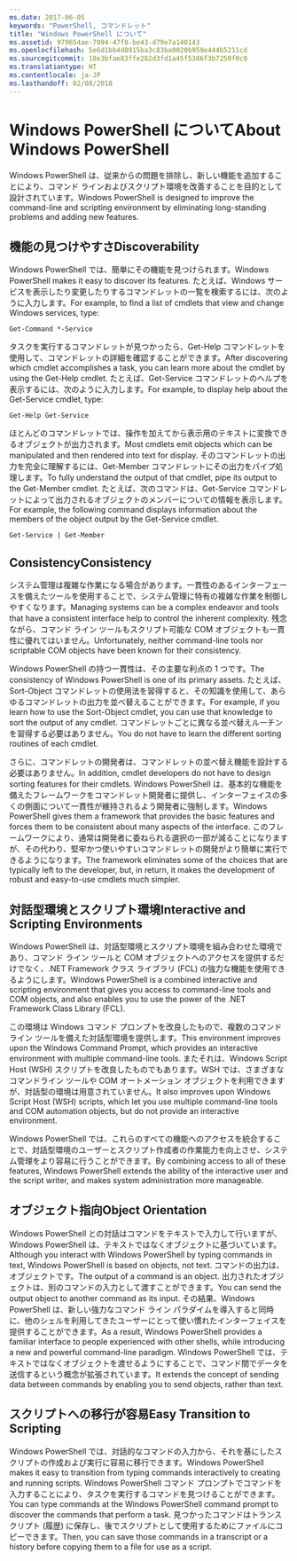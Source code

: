 ```yaml
---
ms.date: 2017-06-05
keywords: "PowerShell, コマンドレット"
title: "Windows PowerShell について"
ms.assetid: 979654ae-7994-47f8-be43-d79e7a140143
ms.openlocfilehash: 5e6d1bb4d8915ba3c83ba0020b959e444b5211cd
ms.sourcegitcommit: 18e3bfae83ffe282d3fd1a45f5386f3b7250f0c0
ms.translationtype: HT
ms.contentlocale: ja-JP
ms.lasthandoff: 02/08/2018
---
```

# <a name="about-windows-powershell"></a><span data-ttu-id="24256-103">Windows PowerShell について</span><span class="sxs-lookup"><span data-stu-id="24256-103">About Windows PowerShell</span></span>
<span data-ttu-id="24256-104">Windows PowerShell は、従来からの問題を排除し、新しい機能を追加することにより、コマンド ラインおよびスクリプト環境を改善することを目的として設計されています。</span><span class="sxs-lookup"><span data-stu-id="24256-104">Windows PowerShell is designed to improve the command-line and scripting environment by eliminating long-standing problems and adding new features.</span></span>

## <a name="discoverability"></a><span data-ttu-id="24256-105">機能の見つけやすさ</span><span class="sxs-lookup"><span data-stu-id="24256-105">Discoverability</span></span>
<span data-ttu-id="24256-106">Windows PowerShell では、簡単にその機能を見つけられます。</span><span class="sxs-lookup"><span data-stu-id="24256-106">Windows PowerShell makes it easy to discover its features.</span></span> <span data-ttu-id="24256-107">たとえば、Windows サービスを表示したり変更したりするコマンドレットの一覧を検索するには、次のように入力します。</span><span class="sxs-lookup"><span data-stu-id="24256-107">For example, to find a list of cmdlets that view and change Windows services, type:</span></span>

```
Get-Command *-Service
```

<span data-ttu-id="24256-108">タスクを実行するコマンドレットが見つかったら、Get-Help コマンドレットを使用して、コマンドレットの詳細を確認することができます。</span><span class="sxs-lookup"><span data-stu-id="24256-108">After discovering which cmdlet accomplishes a task, you can learn more about the cmdlet by using the Get-Help cmdlet.</span></span> <span data-ttu-id="24256-109">たとえば、Get-Service コマンドレットのヘルプを表示するには、次のように入力します。</span><span class="sxs-lookup"><span data-stu-id="24256-109">For example, to display help about the Get-Service cmdlet, type:</span></span>

```
Get-Help Get-Service
```
<span data-ttu-id="24256-110">ほとんどのコマンドレットでは、操作を加えてから表示用のテキストに変換できるオブジェクトが出力されます。</span><span class="sxs-lookup"><span data-stu-id="24256-110">Most cmdlets emit objects which can be manipulated and then rendered into text for display.</span></span> <span data-ttu-id="24256-111">そのコマンドレットの出力を完全に理解するには、Get-Member コマンドレットにその出力をパイプ処理します。</span><span class="sxs-lookup"><span data-stu-id="24256-111">To fully understand the output of that cmdlet, pipe its output to the Get-Member cmdlet.</span></span> <span data-ttu-id="24256-112">たとえば、次のコマンドは、Get-Service コマンドレットによって出力されるオブジェクトのメンバーについての情報を表示します。</span><span class="sxs-lookup"><span data-stu-id="24256-112">For example, the following command displays information about the members of the object output by the Get-Service cmdlet.</span></span>

```
Get-Service | Get-Member
```

## <a name="consistency"></a><span data-ttu-id="24256-113">Consistency</span><span class="sxs-lookup"><span data-stu-id="24256-113">Consistency</span></span>
<span data-ttu-id="24256-114">システム管理は複雑な作業になる場合があります。一貫性のあるインターフェースを備えたツールを使用することで、システム管理に特有の複雑な作業を制御しやすくなります。</span><span class="sxs-lookup"><span data-stu-id="24256-114">Managing systems can be a complex endeavor and tools that have a consistent interface help to control the inherent complexity.</span></span> <span data-ttu-id="24256-115">残念ながら、コマンド ライン ツールもスクリプト可能な COM オブジェクトも一貫性に優れてはいません。</span><span class="sxs-lookup"><span data-stu-id="24256-115">Unfortunately, neither command-line tools nor scriptable COM objects have been known for their consistency.</span></span>

<span data-ttu-id="24256-116">Windows PowerShell の持つ一貫性は、その主要な利点の 1 つです。</span><span class="sxs-lookup"><span data-stu-id="24256-116">The consistency of Windows PowerShell is one of its primary assets.</span></span> <span data-ttu-id="24256-117">たとえば、Sort-Object コマンドレットの使用法を習得すると、その知識を使用して、あらゆるコマンドレットの出力を並べ替えることができます。</span><span class="sxs-lookup"><span data-stu-id="24256-117">For example, if you learn how to use the Sort-Object cmdlet, you can use that knowledge to sort the output of any cmdlet.</span></span> <span data-ttu-id="24256-118">コマンドレットごとに異なる並べ替えルーチンを習得する必要はありません。</span><span class="sxs-lookup"><span data-stu-id="24256-118">You do not have to learn the different sorting routines of each cmdlet.</span></span>

<span data-ttu-id="24256-119">さらに、コマンドレットの開発者は、コマンドレットの並べ替え機能を設計する必要はありません。</span><span class="sxs-lookup"><span data-stu-id="24256-119">In addition, cmdlet developers do not have to design sorting features for their cmdlets.</span></span> <span data-ttu-id="24256-120">Windows PowerShell は、基本的な機能を備えたフレームワークをコマンドレット開発者に提供し、インターフェイスの多くの側面について一貫性が維持されるよう開発者に強制します。</span><span class="sxs-lookup"><span data-stu-id="24256-120">Windows PowerShell gives them a framework that provides the basic features and forces them to be consistent about many aspects of the interface.</span></span> <span data-ttu-id="24256-121">このフレームワークにより、通常は開発者に委ねられる選択の一部が減ることになりますが、その代わり、堅牢かつ使いやすいコマンドレットの開発がより簡単に実行できるようになります。</span><span class="sxs-lookup"><span data-stu-id="24256-121">The framework eliminates some of the choices that are typically left to the developer, but, in return, it makes the development of robust and easy-to-use cmdlets much simpler.</span></span>

## <a name="interactive-and-scripting-environments"></a><span data-ttu-id="24256-122">対話型環境とスクリプト環境</span><span class="sxs-lookup"><span data-stu-id="24256-122">Interactive and Scripting Environments</span></span>
<span data-ttu-id="24256-123">Windows PowerShell は、対話型環境とスクリプト環境を組み合わせた環境であり、コマンド ライン ツールと COM オブジェクトへのアクセスを提供するだけでなく、.NET Framework クラス ライブラリ (FCL) の強力な機能を使用できるようにします。</span><span class="sxs-lookup"><span data-stu-id="24256-123">Windows PowerShell is a combined interactive and scripting environment that gives you access to command-line tools and COM objects, and also enables you to use the power of the .NET Framework Class Library (FCL).</span></span>

<span data-ttu-id="24256-124">この環境は Windows コマンド プロンプトを改良したもので、複数のコマンド ライン ツールを備えた対話型環境を提供します。</span><span class="sxs-lookup"><span data-stu-id="24256-124">This environment improves upon the Windows Command Prompt, which provides an interactive environment with multiple command-line tools.</span></span> <span data-ttu-id="24256-125">またそれは、Windows Script Host (WSH) スクリプトを改良したものでもあります。WSH では、さまざまなコマンドライン ツールや COM オートメーション オブジェクトを利用できますが、対話型の環境は用意されていません。</span><span class="sxs-lookup"><span data-stu-id="24256-125">It also improves upon Windows Script Host (WSH) scripts, which let you use multiple command-line tools and COM automation objects, but do not provide an interactive environment.</span></span>

<span data-ttu-id="24256-126">Windows PowerShell では、これらのすべての機能へのアクセスを統合することで、対話型環境のユーザーとスクリプト作成者の作業能力を向上させ、システム管理をより容易に行うことができます。</span><span class="sxs-lookup"><span data-stu-id="24256-126">By combining access to all of these features, Windows PowerShell extends the ability of the interactive user and the script writer, and makes system administration more manageable.</span></span>

## <a name="object-orientation"></a><span data-ttu-id="24256-127">オブジェクト指向</span><span class="sxs-lookup"><span data-stu-id="24256-127">Object Orientation</span></span>
<span data-ttu-id="24256-128">Windows PowerShell との対話はコマンドをテキストで入力して行いますが、Windows PowerShell は、テキストではなくオブジェクトに基づいています。</span><span class="sxs-lookup"><span data-stu-id="24256-128">Although you interact with Windows PowerShell by typing commands in text, Windows PowerShell is based on objects, not text.</span></span> <span data-ttu-id="24256-129">コマンドの出力は、オブジェクトです。</span><span class="sxs-lookup"><span data-stu-id="24256-129">The output of a command is an object.</span></span> <span data-ttu-id="24256-130">出力されたオブジェクトは、別のコマンドの入力として渡すことができます。</span><span class="sxs-lookup"><span data-stu-id="24256-130">You can send the output object to another command as its input.</span></span> <span data-ttu-id="24256-131">その結果、Windows PowerShell は、新しい強力なコマンド ライン パラダイムを導入すると同時に、他のシェルを利用してきたユーザーにとって使い慣れたインターフェイスを提供することができます。</span><span class="sxs-lookup"><span data-stu-id="24256-131">As a result, Windows PowerShell provides a familiar interface to people experienced with other shells, while introducing a new and powerful command-line paradigm.</span></span> <span data-ttu-id="24256-132">Windows PowerShell では、テキストではなくオブジェクトを渡せるようにすることで、コマンド間でデータを送信するという概念が拡張されています。</span><span class="sxs-lookup"><span data-stu-id="24256-132">It extends the concept of sending data between commands by enabling you to send objects, rather than text.</span></span>

## <a name="easy-transition-to-scripting"></a><span data-ttu-id="24256-133">スクリプトへの移行が容易</span><span class="sxs-lookup"><span data-stu-id="24256-133">Easy Transition to Scripting</span></span>
<span data-ttu-id="24256-134">Windows PowerShell では、対話的なコマンドの入力から、それを基にしたスクリプトの作成および実行に容易に移行できます。</span><span class="sxs-lookup"><span data-stu-id="24256-134">Windows PowerShell makes it easy to transition from typing commands interactively to creating and running scripts.</span></span> <span data-ttu-id="24256-135">Windows PowerShell コマンド プロンプトでコマンドを入力することにより、タスクを実行するコマンドを見つけることができます。</span><span class="sxs-lookup"><span data-stu-id="24256-135">You can type commands at the Windows PowerShell command prompt to discover the commands that perform a task.</span></span> <span data-ttu-id="24256-136">見つかったコマンドはトランスクリプト (履歴) に保存し、後でスクリプトとして使用するためにファイルにコピーできます。</span><span class="sxs-lookup"><span data-stu-id="24256-136">Then, you can save those commands in a transcript or a history before copying them to a file for use as a script.</span></span>

